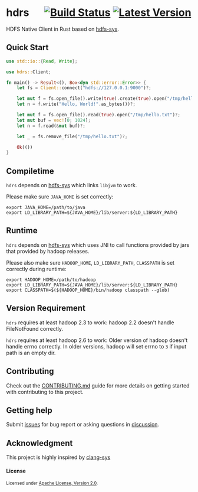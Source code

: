 # hdrs &emsp; [![Build Status]][actions] [![Latest Version]][crates.io]

[Build Status]: https://img.shields.io/github/actions/workflow/status/Xuanwo/hdrs/ci.yml?branch=main
[actions]: https://github.com/Xuanwo/hdrs/actions?query=branch%3Amain
[Latest Version]: https://img.shields.io/crates/v/hdrs.svg
[crates.io]: https://crates.io/crates/hdrs

HDFS Native Client in Rust based on [hdfs-sys](https://github.com/Xuanwo/hdfs-sys).

## Quick Start

```rust
use std::io::{Read, Write};

use hdrs::Client;

fn main() -> Result<(), Box<dyn std::error::Error>> {
    let fs = Client::connect("hdfs://127.0.0.1:9000")?;

    let mut f = fs.open_file().write(true).create(true).open("/tmp/hello.txt")?;
    let n = f.write("Hello, World!".as_bytes())?;

    let mut f = fs.open_file().read(true).open("/tmp/hello.txt")?;
    let mut buf = vec![0; 1024];
    let n = f.read(&mut buf)?;

    let _ = fs.remove_file("/tmp/hello.txt")?;

    Ok(())
}
```

## Compiletime

`hdrs` depends on [hdfs-sys](https://github.com/Xuanwo/hdfs-sys) which links `libjvm` to work.

Please make sure `JAVA_HOME` is set correctly:

```shell
export JAVA_HOME=/path/to/java
export LD_LIBRARY_PATH=${JAVA_HOME}/lib/server:${LD_LIBRARY_PATH}
```

## Runtime

`hdrs` depends on [hdfs-sys](https://github.com/Xuanwo/hdfs-sys) which uses JNI to call functions provided by jars that provided by hadoop releases.

Please also make sure `HADOOP_HOME`, `LD_LIBRARY_PATH`, `CLASSPATH` is set correctly during runtime:

```shell
export HADOOP_HOME=/path/to/hadoop
export LD_LIBRARY_PATH=${JAVA_HOME}/lib/server:${LD_LIBRARY_PATH}
export CLASSPATH=$(${HADOOP_HOME}/bin/hadoop classpath --glob)
```

## Version Requirement

`hdrs` requires at least hadoop 2.3 to work: hadoop 2.2 doesn't handle FileNotFound correctly.

`hdrs` requires at least hadoop 2.6 to work: Older version of hadoop doesn't handle errno correctly. In older versions, hadoop will set errno to `3` if input path is an empty dir.

## Contributing

Check out the [CONTRIBUTING.md](./CONTRIBUTING.md) guide for more details on getting started with contributing to this project.

## Getting help

Submit [issues](https://github.com/Xuanwo/hdrs/issues/new/choose) for bug report or asking questions in [discussion](https://github.com/Xuanwo/hdrs/discussions/new?category=q-a).

## Acknowledgment

This project is highly inspired by [clang-sys](https://github.com/KyleMayes/clang-sys)

#### License

<sup>
Licensed under <a href="./LICENSE">Apache License, Version 2.0</a>.
</sup>
